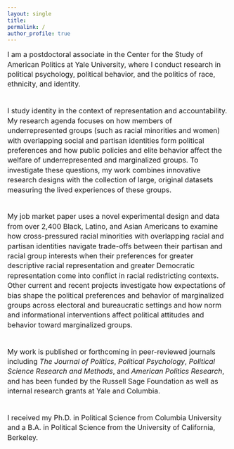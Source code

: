 ```yaml
---
layout: single
title:
permalink: /
author_profile: true
---
```


<font style="font-size: 16px; line-height: 1.4em;">
I am a postdoctoral associate in the Center for the Study of American Politics at Yale University, where I conduct research in political psychology, political behavior, and the politics of race, ethnicity, and identity.<br /><br />

I study identity in the context of representation and accountability. My research agenda focuses on how members of underrepresented groups (such as racial minorities and women) with overlapping social and partisan identities form political preferences and how public policies and elite behavior affect the welfare of underrepresented and marginalized groups. To investigate these questions, my work combines innovative research designs with the collection of large, original datasets measuring the lived experiences of these groups.<br /><br /> 

My job market paper uses a novel experimental design and data from over 2,400 Black, Latino, and Asian Americans to examine how cross-pressured racial minorities with overlapping racial and partisan identities navigate trade-offs between their partisan and racial group interests when their preferences for greater descriptive racial representation and greater Democratic representation come into conflict in racial redistricting contexts. Other current and recent projects investigate how expectations of bias shape the political preferences and behavior of marginalized groups across electoral and bureaucratic settings and how norm and informational interventions affect political attitudes and behavior toward marginalized groups.<br /><br />

My work is published or forthcoming in peer-reviewed journals including <i>The Journal of Politics</i>, <i>Political Psychology</i>, <i>Political Science Research and Methods</i>, and <i>American Politics Research</i>, and has been funded by the Russell Sage Foundation as well as internal research grants at Yale and Columbia.<br /><br />

I received my Ph.D. in Political Science from Columbia University and a B.A. in Political Science from the University of California, Berkeley.
</font>
